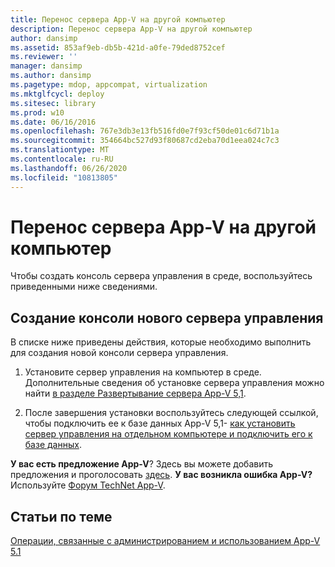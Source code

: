 ```yaml
---
title: Перенос сервера App-V на другой компьютер
description: Перенос сервера App-V на другой компьютер
author: dansimp
ms.assetid: 853af9eb-db5b-421d-a0fe-79ded8752cef
ms.reviewer: ''
manager: dansimp
ms.author: dansimp
ms.pagetype: mdop, appcompat, virtualization
ms.mktglfcycl: deploy
ms.sitesec: library
ms.prod: w10
ms.date: 06/16/2016
ms.openlocfilehash: 767e3db3e13fb516fd0e7f93cf50de01c6d71b1a
ms.sourcegitcommit: 354664bc527d93f80687cd2eba70d1eea024c7c3
ms.translationtype: MT
ms.contentlocale: ru-RU
ms.lasthandoff: 06/26/2020
ms.locfileid: "10813805"
---
```

# Перенос сервера App-V на другой компьютер


Чтобы создать консоль сервера управления в среде, воспользуйтесь приведенными ниже сведениями.

## Создание консоли нового сервера управления


В списке ниже приведены действия, которые необходимо выполнить для создания новой консоли сервера управления.

1.  Установите сервер управления на компьютер в среде. Дополнительные сведения об установке сервера управления можно найти [в разделе Развертывание сервера App-V 5,1](deploying-the-app-v-51-server.md).

2.  После завершения установки воспользуйтесь следующей ссылкой, чтобы подключить ее к базе данных App-V 5,1- [как установить сервер управления на отдельном компьютере и подключить его к базе данных](how-to-install-the-management-server-on-a-standalone-computer-and-connect-it-to-the-database51.md).

**У вас есть предложение App-V**? Здесь вы можете добавить предложения и проголосовать [здесь](http://appv.uservoice.com/forums/280448-microsoft-application-virtualization). **У вас возникла ошибка App-V?** Используйте [Форум TechNet App-V](https://social.technet.microsoft.com/Forums/home?forum=mdopappv).

## Статьи по теме


[Операции, связанные с администрированием и использованием App-V 5.1](operations-for-app-v-51.md)

 

 






